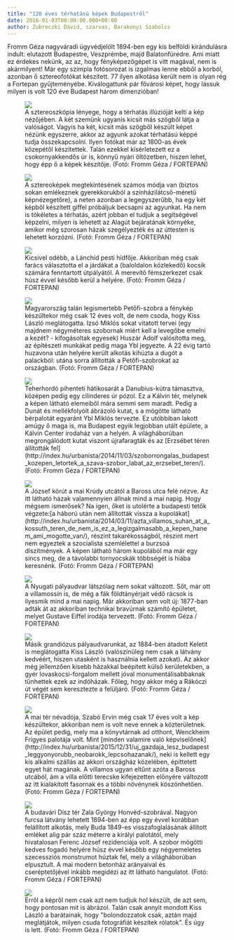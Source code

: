 ```yaml
---
title: "120 éves térhatású képek Budapestről"
date: 2016-01-03T00:00:00.000+00:00
author: Zubreczki Dávid, szarvas, Barakonyi Szabolcs
---
```


Fromm Géza nagyváradi ügyvédjelölt 1894-ben egy kis belföldi kirándulásra indult: elutazott Budapestre, Veszprémbe, majd Balatonfüredre. Ami miatt ez érdekes nekünk, az az, hogy fényképezőgépet is vitt magával, nem is akármilyent! Már egy szimpla fotósorozat is izgalmas lenne ebből a korból, azonban ő sztereofotókat készített. 77 ilyen alkotása került nem is olyan rég a Fortepan gyűjteményébe. Kiválogattunk pár fővárosi képet, hogy lássuk milyen is volt 120 éve Budapest három dimenzióban!

<figure>
<img src="/images/10494563_108ae1ca4d91eddf83a9c648aa020683_wm_still" />
<figcaption>A sztereoszkópia lényege, hogy a térhatás illúzióját kelti a kép nézőjében. A két szemünk ugyanis kicsit más szögből látja a valóságot. Vagyis ha két, kicsit más szögből készült képet nézünk egyszerre, akkor az agyunk azokat térhatású képpé tudja összekapcsolni. Ilyen fotókat már az 1800-as évek közepétől készítettek. Talán ezekkel kísérletezett ez a csokornyakkendős úr is, könnyű nyári öltözetben, hiszen lehet, hogy épp ő a képek készítője. (Fotó: Fromm Géza / FORTEPAN)</figcaption>
</figure>

<figure>
<img src="/images/10494571_2559908d446a46aab78bc6ab56a79ef2_wm_still" />
<figcaption>A sztereoképek megtekintésének számos módja van (biztos sokan emlékeznek gyerekkorukból a színházilátcső-méretű képnézegetőre), a neten azonban a legegyszerűbb, ha egy két képből készített giffel próbáljuk becsapni az agyunkat. Ha nem is tökéletes a térhatás, azért jobban el tudjuk a segítségével képzelni, milyen is lehetett az Alagút bejáratának környéke, amikor még szorosan házak szegélyezték és az úttesten is lehetett korzózni. (Fotó: Fromm Géza / FORTEPAN)</figcaption>
</figure>

<figure>
<img src="/images/10494567_28ec85cf35df0454c20adc147ff5830c_wm_still" />
<figcaption>Kicsivel odébb, a Lánchíd pesti hídfője. Akkoriban még csak farács választotta el a járdákat a (baloldalon közlekedő) kocsik számára fenntartott útpályától. A merevítő fémszerkezet csak húsz évvel később kerül a helyére. (Fotó: Fromm Géza / FORTEPAN)</figcaption>
</figure>

<figure>
<img src="/images/10494575_235f9e2225785f659fe1d2e558724f9c_wm_still" />
<figcaption>Magyarország talán legismertebb Petőfi-szobra a fénykép készültekor még csak 12 éves volt, de nem csoda, hogy Kiss László meglátogatta. Izsó Miklós sokat vitatott tervei (egy majdnem négyméteres szobornak miért kell a levegőbe emelni a kezét? - kifogásoltak egyesek) Huszár Adolf valósította meg, az építészeti munkákat pedig maga Ybl jegyezte. A 22 évig tartó huzavona után helyére került alkotás kihúzta a dugót a palackból: utána sorra állították a Petőfi-szobrokat az országban. (Fotó: Fromm Géza / FORTEPAN)</figcaption>
</figure>

<figure>
<img src="/images/10494581_3d3752dbd1f9f83f4fd5605986c25c16_wm_still" />
<figcaption>Teherhordó pihenteti hátikosarát a Danubius-kútra támasztva, középen pedig egy cilinderes úr pózol. Ez a Kálvin tér, melynek a képen látható elemeiből mára semmi sem maradt. Pedig a Dunát és mellékfolyóit ábrázoló kutat, s a mögötte látható bérpalotát egyaránt Ybl Miklós tervezte. Ez utóbbiban lakott amúgy ő maga is, ma Budapest egyik legjobban utált épülete, a Kálvin Center irodaház van a helyén. A világháborúban megrongálódott kutat viszont újrafaragták és az [Erzsébet téren állították fel](http://index.hu/urbanista/2014/11/03/szoborrongalas_budapest_kozepen_letortek_a_szava-szobor_labat_az_erzsebet_teren/). (Fotó: Fromm Géza / FORTEPAN)</figcaption>
</figure>

<figure>
<img src="/images/10494569_7c95301c4ca7be892e727ffc414d1340_wm_still" />
<figcaption>A József körút a mai Krúdy utcától a Baross utca felé nézve. Az itt látható házak valamennyien állnak mind a mai napig. Hogy mégsem ismerősek? Na igen, őket is utolérte a budapesti tetők végzete:[a háború után nem állították vissza a kupolákat](http://index.hu/urbanista/2014/03/11/azta_villamos_suhan_at_a_kossuth_teren_de_nem_is_ez_a_legizgalmasabb_a_kepen_hanem_ami_mogotte_van/), részint takarékosságból, részint mert nem egyeztek a szocialista szemlélettel a burzsoá díszítmények. A képen látható három kupolából ma már egy sincs meg, de a távolabbi tornyocskák többségét is hiába keresnénk. (Fotó: Fromm Géza / FORTEPAN)</figcaption>
</figure>

<figure>
<img src="/images/10494585_dca93156185d742616e6f06909506549_wm_still" />
<figcaption>A Nyugati pályaudvar látszólag nem sokat változott. Sőt, már ott a villamossín is, de még a fák földtányérjait védő rácsok is ilyesmik mind a mai napig. Már akkoriban sem volt új: 1877-ban adták át az akkoriban technikai bravúrnak számító épületet, melyet Gustave Eiffel irodája tervezett. (Fotó: Fromm Géza / FORTEPAN)</figcaption>
</figure>

<figure>
<img src="/images/10494573_c4abc47c309bf5536e2d55caee9758e9_wm_still" />
<figcaption>Másik grandiózus pályaudvarunkat, az 1884-ben átadott Keletit is meglátogatta Kiss László (valószínűleg nem csak a látvány kedvéért, hiszen utasként is használnia kellett azokat). Az akkor még jellemzően kisebb házakkal beépített külső kerületekben, a gyér lovaskocsi-forgalom mellett jóval monumentálisabbaknak tűnhettek ezek az indóházak. Főleg, hogy akkor még a Rákóczi út végét sem keresztezte a felüljáró. (Fotó: Fromm Géza / FORTEPAN)</figcaption>
</figure>

<figure>
<img src="/images/10494583_e0c9fecc83ba58f1a628545c32f69188_wm_still" />
<figcaption>A mai tér névadója, Szabó Ervin még csak 17 éves volt a kép készültekor, akkoriban nem is volt neve ennek a közterületnek. Az épület pedig, mely ma a könyvtárnak ad otthont, Wenckheim Frigyes palotája volt. Mint [minden valamire való képviselőnek](http://index.hu/urbanista/2015/12/31/uj_gazdaja_lesz_budapest_leggyonyorubb_neobarokk_lepcsohazanak/), neki is kellett egy kis alkalmi szállás az akkori országház közelében, építtetett egyet hát magának. A villamos ugyan eltűnt azóta a Baross utcából, ám a villa előtti terecske kifejezetten előnyére változott az itt kialakított fasornak és a többi növénynek köszönhetően. (Fotó: Fromm Géza / FORTEPAN)</figcaption>
</figure>

<figure>
<img src="/images/10494577_ce060490f2a3b333e1b055aeef562157_wm_still" />
<figcaption>A budavári Dísz tér Zala György Honvéd-szobrával. Nagyon furcsa látvány lehetett 1894-ben az épp egy évvel korábban felállított alkotás, mely Buda 1849-es visszafoglalásának állított emléket alig pár száz méterre a királyi palotától, mely hivatalosan Ferenc József rezidenciája volt. A szobor mögötti kedves fogadó helyére húsz évvel később egy négyemeletes szecessziós monstrumot húztak fel, mely a világháborúban elpusztult. A mai modern betonház arányaival és cseréptetőjével inkább megidézi az itt látható hangulatot. (Fotó: Fromm Géza / FORTEPAN)</figcaption>
</figure>

<figure>
<img src="/images/10494561_015505534f181c33146ee3f7312005e1_wm_still" />
<figcaption>Erről a képről nem csak azt nem tudjuk hol készült, de azt sem, hogy pontosan mit is ábrázol. Talán csak annyit mondott Kiss László a barátainak, hogy "bolondozzatok csak, aztán majd meglátjátok, milyen csuda fotográfiát készítek rólatok". És úgy is lett. (Fotó: Fromm Géza / FORTEPAN)</figcaption>
</figure>
